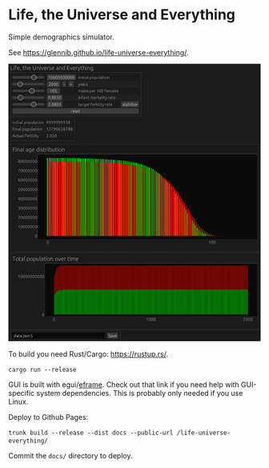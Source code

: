 # Life, the Universe and Everything

Simple demographics simulator.

See https://glennib.github.io/life-universe-everything/.

![screenshot of GUI](./.assets/screenshot.png)

To build you need Rust/Cargo: https://rustup.rs/.

```shell
cargo run --release
```

GUI is built with egui/[eframe](https://github.com/emilk/egui/tree/main/crates/eframe).
Check out that link if you need help with GUI-specific system dependencies.
This is probably only needed if you use Linux.

Deploy to Github Pages:

```shell
trunk build --release --dist docs --public-url /life-universe-everything/
```

Commit the `docs/` directory to deploy.
